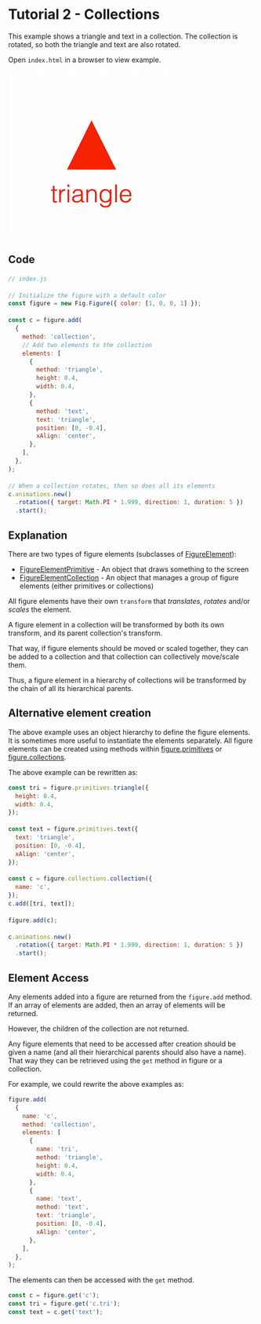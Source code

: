 # Tutorial 2 - Collections

This example shows a triangle and text in a collection. The collection is rotated, so both the triangle and text are also rotated.

Open `index.html` in a browser to view example.

![example](./example.gif)

## Code
```js
// index.js

// Initialize the figure with a default color
const figure = new Fig.Figure({ color: [1, 0, 0, 1] });

const c = figure.add(
  {
    method: 'collection',
    // Add two elements to the collection
    elements: [
      {
        method: 'triangle',
        height: 0.4,
        width: 0.4,
      },
      {
        method: 'text',
        text: 'triangle',
        position: [0, -0.4],
        xAlign: 'center',
      },
    ],
  },
);

// When a collection rotates, then so does all its elements
c.animations.new()
  .rotation({ target: Math.PI * 1.999, direction: 1, duration: 5 })
  .start();
```

## Explanation

There are two types of figure elements (subclasses of [FigureElement](https://airladon.github.io/FigureOne/api/#figureelement)):

* [FigureElementPrimitive](https://airladon.github.io/FigureOne/api/#figureelementprimitive) - An object that draws something to the screen
* [FigureElementCollection](https://airladon.github.io/FigureOne/api/#figureelementcollection) - An object that manages a group of figure elements (either primitives or collections)

All figure elements have their own `transform` that *translates*, *rotates* and/or *scales* the element.

A figure element in a collection will be transformed by both its own transform, and its parent collection's transform.

That way, if figure elements should be moved or scaled together, they can be added to a collection and that collection can collectively move/scale them.

Thus, a figure element in a hierarchy of collections will be transformed by the chain of all its hierarchical parents.

## Alternative element creation

The above example uses an object hierarchy to define the figure elements. It is sometimes more useful to instantiate the elements separately. All figure elements can be created using methods within [figure.primitives](https://airladon.github.io/FigureOne/api/#figureprimitives) or [figure.collections](https://airladon.github.io/FigureOne/api/#figureprimitives).

The above example can be rewritten as:

```js
const tri = figure.primitives.triangle({
  height: 0.4,
  width: 0.4,
});

const text = figure.primitives.text({
  text: 'triangle',
  position: [0, -0.4],
  xAlign: 'center',
});

const c = figure.collections.collection({
  name: 'c',
});
c.add([tri, text]);

figure.add(c);

c.animations.new()
  .rotation({ target: Math.PI * 1.999, direction: 1, duration: 5 })
  .start();
```

## Element Access

Any elements added into a figure are returned from the `figure.add` method. If an array of elements are added, then an array of elements will be returned.

However, the children of the collection are not returned.

Any figure elements that need to be accessed after creation should be given a name (and all their hierarchical parents should also have a name). That way they can be retrieved using the `get` method in figure or a collection.

For example, we could rewrite the above examples as:

```js
figure.add(
  {
    name: 'c',
    method: 'collection',
    elements: [
      {
        name: 'tri',
        method: 'triangle',
        height: 0.4,
        width: 0.4,
      },
      {
        name: 'text',
        method: 'text',
        text: 'triangle',
        position: [0, -0.4],
        xAlign: 'center',
      },
    ],
  },
);
```

The elements can then be accessed with the `get` method.

```js
const c = figure.get('c');
const tri = figure.get('c.tri');
const text = c.get('text');
```

